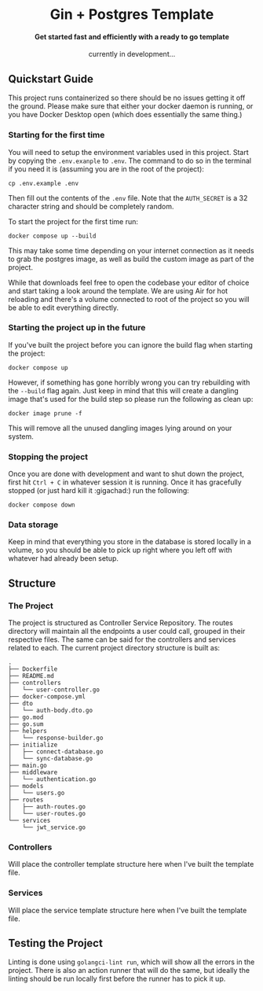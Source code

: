<div align="center">
    <h1>Gin + Postgres Template</h1>
    <h4>Get started fast and efficiently with a ready to go template</h4>
    currently in development...
</div>

## Quickstart Guide
This project runs containerized so there should be no issues getting it off the ground. Please make sure that either your docker daemon is running, or you have Docker Desktop open (which does essentially the same thing.)

### Starting for the first time
You will need to setup the environment variables used in this project. Start by copying the `.env.exanple` to `.env`. The command to do so in the terminal if you need it is (assuming you are in the root of the project):

```
cp .env.example .env
```

Then fill out the contents of the `.env` file. Note that the `AUTH_SECRET` is a 32 character string and should be completely random.

To start the project for the first time run:

```cli
docker compose up --build
```

This may take some time depending on your internet connection as it needs to grab the postgres image, as well as build the custom image as part of the project.

While that downloads feel free to open the codebase your editor of choice and start taking a look around the template. We are using Air for hot reloading and there's a volume connected to root of the project so you will be able to edit everything directly.

### Starting the project up in the future
If you've built the project before you can ignore the build flag when starting the project:

```cli
docker compose up
```
However, if something has gone horribly wrong you can try rebuilding with the `--build` flag again. Just keep in mind that this will create a dangling image that's used for the build step so please run the following as clean up:

```cli
docker image prune -f
```

This will remove all the unused dangling images lying around on your system.

### Stopping the project
Once you are done with development and want to shut down the project, first hit `Ctrl + C` in whatever session it is running. Once it has gracefully stopped (or just hard kill it :gigachad:) run the following:

```cli
docker compose down
```

### Data storage
Keep in mind that everything you store in the database is stored locally in a volume, so you should be able to pick up right where you left off with whatever had already been setup.

## Structure
### The Project
The project is structured as Controller Service Repository. The routes directory will maintain all the endpoints a user could call, grouped in their respective files. The same can be said for the controllers and services related to each. The current project directory structure is built as:
```
.
├── Dockerfile
├── README.md
├── controllers
│   └── user-controller.go
├── docker-compose.yml
├── dto
│   └── auth-body.dto.go
├── go.mod
├── go.sum
├── helpers
│   └── response-builder.go
├── initialize
│   ├── connect-database.go
│   └── sync-database.go
├── main.go
├── middleware
│   └── authentication.go
├── models
│   └── users.go
├── routes
│   ├── auth-routes.go
│   └── user-routes.go
└── services
    └── jwt_service.go
```

### Controllers
Will place the controller template structure here when I've built the template file.

### Services 
Will place the service template structure here when I've built the template file.

## Testing the Project
Linting is done using `golangci-lint run`, which will show all the errors in the project. There is also an action runner that will do the same, but ideally the linting should be run locally first before the runner has to pick it up.
